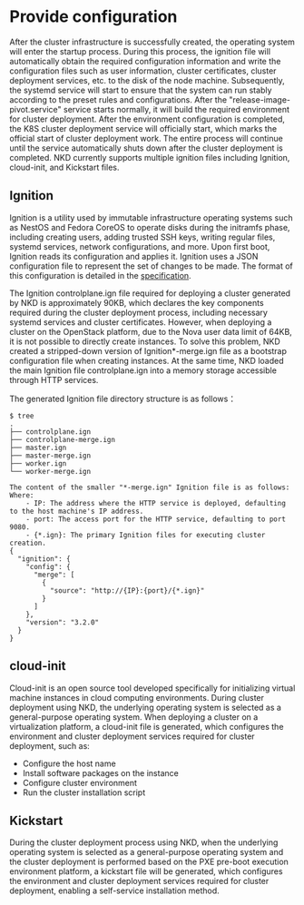 # Provide configuration
After the cluster infrastructure is successfully created, the operating system will enter the startup process. During this process, the ignition file will automatically obtain the required configuration information and write the configuration files such as user information, cluster certificates, cluster deployment services, etc. to the disk of the node machine. Subsequently, the systemd service will start to ensure that the system can run stably according to the preset rules and configurations. After the "release-image-pivot.service" service starts normally, it will build the required environment for cluster deployment. After the environment configuration is completed, the K8S cluster deployment service will officially start, which marks the official start of cluster deployment work. The entire process will continue until the service automatically shuts down after the cluster deployment is completed. NKD currently supports multiple ignition files including Ignition, cloud-init, and Kickstart files.

## Ignition
Ignition is a utility used by immutable infrastructure operating systems such as NestOS and Fedora CoreOS to operate disks during the initramfs phase, including creating users, adding trusted SSH keys, writing regular files, systemd services, network configurations, and more. Upon first boot, Ignition reads its configuration and applies it. Ignition uses a JSON configuration file to represent the set of changes to be made. The format of this configuration is detailed in the [specification](https://coreos.github.io/ignition/specs/).

The Ignition controlplane.ign file required for deploying a cluster generated by NKD is approximately 90KB, which declares the key components required during the cluster deployment process, including necessary systemd services and cluster certificates. However, when deploying a cluster on the OpenStack platform, due to the Nova user data limit of 64KB, it is not possible to directly create instances. To solve this problem, NKD created a stripped-down version of Ignition*-merge.ign file as a bootstrap configuration file when creating instances. At the same time, NKD loaded the main Ignition file controlplane.ign into a memory storage accessible through HTTP services.

The generated Ignition file directory structure is as follows：
``` shell
$ tree
.
├── controlplane.ign
├── controlplane-merge.ign
├── master.ign
├── master-merge.ign
├── worker.ign
└── worker-merge.ign
```
```shell
The content of the smaller "*-merge.ign" Ignition file is as follows:
Where:
    - IP: The address where the HTTP service is deployed, defaulting to the host machine's IP address.
    - port: The access port for the HTTP service, defaulting to port 9080.
    - {*.ign}: The primary Ignition files for executing cluster creation.
{
  "ignition": {
    "config": {
      "merge": [
        {
          "source": "http://{IP}:{port}/{*.ign}"
        }
      ]
    },
    "version": "3.2.0"
  }
}
```

## cloud-init
Cloud-init is an open source tool developed specifically for initializing virtual machine instances in cloud computing environments. During cluster deployment using NKD, the underlying operating system is selected as a general-purpose operating system. When deploying a cluster on a virtualization platform, a cloud-init file is generated, which configures the environment and cluster deployment services required for cluster deployment, such as:

- Configure the host name
- Install software packages on the instance
- Configure cluster environment
- Run the cluster installation script

## Kickstart
During the cluster deployment process using NKD, when the underlying operating system is selected as a general-purpose operating system and the cluster deployment is performed based on the PXE pre-boot execution environment platform, a kickstart file will be generated, which configures the environment and cluster deployment services required for cluster deployment, enabling a self-service installation method.
